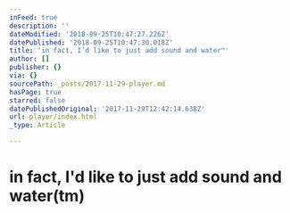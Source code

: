 ```yaml
---
inFeed: true
description: ''
dateModified: '2018-09-25T10:47:27.226Z'
datePublished: '2018-09-25T10:47:30.018Z'
title: 'in fact, I’d like to just add sound and water™'
author: []
publisher: {}
via: {}
sourcePath: _posts/2017-11-29-player.md
hasPage: true
starred: false
datePublishedOriginal: '2017-11-29T12:42:14.638Z'
url: player/index.html
_type: Article

---
```

# in fact, I'd like to just add sound and water(tm)